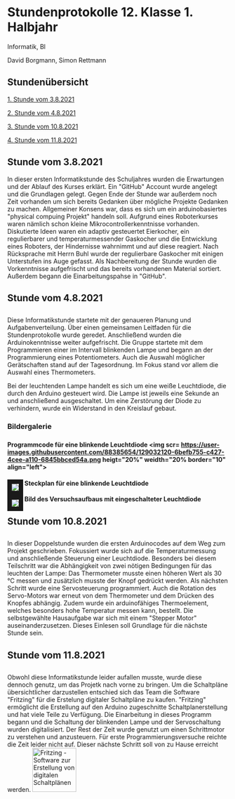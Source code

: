 # Stundenprotokolle 12. Klasse 1. Halbjahr 

Informatik, Bl

David Borgmann, Simon Rettmann

## Stundenübersicht

<a href="#Stundevom3.8.2021"> 1. Stunde vom 3.8.2021 </a>

<a href="#Stundevom4.8.2021"> 2. Stunde vom 4.8.2021 </a>

<a href="#Stundevom10.8.2021"> 3. Stunde vom 10.8.2021 </a>

<a href="#Stundevom11.8.2021"> 4. Stunde vom 11.8.2021 </a>


## <p> <h2> <a id="Stundevom3.8.2021"> Stunde vom 3.8.2021 </a> </h2>
In dieser ersten Informatikstunde des Schuljahres wurden die Erwartungen und der Ablauf des Kurses erklärt. Ein "GitHub" Account wurde angelegt und die Grundlagen gelegt. Gegen Ende der Stunde war außerdem noch Zeit vorhanden um sich bereits Gedanken über mögliche Projekte Gedanken zu machen. Allgemeiner Konsens war, dass es sich um ein arduinobasiertes "physical compuing Projekt" handeln soll. Aufgrund eines Roboterkurses waren nämlich schon kleine Mikrocontrollerkenntnisse vorhanden. Diskutierte Ideen waren ein adaptiv gesteuertet Eierkocher, ein regulierbarer und temperaturmessender Gaskocher und die Entwicklung eines Roboters, der Hindernisse wahrnimmt und auf diese reagiert. Nach Rücksprache mit Herrn Buhl wurde der regulierbare Gaskocher mit einigen Unterstufen ins Auge gefasst. Als Nachbereitung der Stunde wurden die Vorkenntnisse aufgefrischt und das bereits vorhandenen Material sortiert. Außerdem begann die Einarbeitungspahse in "GitHub". </p>

## <p> <h2> <a id="Stundevom4.8.2021"> Stunde vom 4.8.2021 </a> <h2>
Diese Informatikstunde startete mit der genaueren Planung und Aufgabenverteilung. Über einen gemeinsamen Leitfaden für die Stundenprotokolle wurde geredet. Anschließend wurden die Arduinokenntnisse weiter aufgefrischt. Die Gruppe startete mit dem Programmieren einer im Intervall blinkenden Lampe und begann an der Programmierung eines Potentiometers. Auch die Auswahl möglicher Gerätschaften stand auf der Tagesordnung. Im Fokus stand vor allem die Auswahl eines Thermometers.</p>
  
Bei der leuchtenden Lampe handelt es sich um eine weiße Leuchtdiode, die durch den Arduino gesteuert wird. Die Lampe ist jeweils eine Sekunde an und anschließend ausgeschaltet. Um eine Zerstörung der Diode zu verhindern, wurde ein Widerstand in den Kreislauf gebaut. 

### <h3> Bildergalerie <h3>
  
#### Programmcode für eine blinkende Leuchtdiode <img scr= https://user-images.githubusercontent.com/88385654/129032120-6befb755-c427-4cee-a110-6845bbced54a.png heigt="20%" weidth="20% border="10" align="left"> 
#### Steckplan für eine blinkende Leuchtdiode <img src= https://user-images.githubusercontent.com/88385654/129032521-2333fc97-947f-4160-bf10-595335f0753d.png heigt="20%" weidth="20%" border="10" align="left"> 
#### Bild des Versuchsaufbaus mit eingeschalteter Leuchtdiode <img src= https://user-images.githubusercontent.com/88385654/128383828-eeb82b61-0753-48aa-b36b-35d966454e42.jpg heigt="20%" weidth="20%" border="10" align="left">


## <p> <h2> <a id="Stundevom10.8.2021"> Stunde vom 10.8.2021 </a> <h2>
In dieser Doppelstunde wurden die ersten Arduinocodes auf dem Weg zum Projekt geschrieben. Fokussiert wurde sich auf die Temperaturmessung und anschließende Steuerung einer Leuchtdiode. Besonders bei diesem Teilschritt war die Abhängigkeit von zwei nötigen Bedingungen für das leuchten der Lampe: Das Thermometer musste einen höheren Wert als 30 °C messen und zusätzlich musste der Knopf gedrückt werden. Als nächsten Schritt wurde eine Servosteuerung programmiert. Auch die Rotation des Servo-Motors war erneut von dem Thermometer und dem Drücken des Knopfes abhängig. Zudem wurde ein arduinofähiges Thermoelement, welches besonders hohe Temperatur messen kann, bestellt. Die selbstgewählte Hausaufgabe war sich mit einem "Stepper Motor" auseinanderzusetzen. Dieses Einlesen soll Grundlage für die nächste Stunde sein. </p>

  
  ## <p> <h2> <a id="Stundevom11.8.2021"> Stunde vom 11.8.2021 </a> <h2>
Obwohl diese Informatikstunde leider aufallen musste, wurde diese dennoch genutz, um das Projetk nach vorne zu bringen. Um die Schaltpläne übersichtlicher darzustellen entschied sich das Team die Software "Fritzing" für die Erstelung digitaler Schaltpläne zu kaufen. "Fritzing" ermöglicht die Erstellung auf den Arduino zugeschnitte Schaltplanerstellung und hat viele Teile zu Verfügung. Die Einarbeitung in dieses Programm begann und die Schaltung der blinkenden Lampe und der Servoschaltung wurden digitalisiert.
Der Rest der Zeit wurde genutzt um einen Schrittmotor zu verstehen und anzusteuern. Für erste Programmierungsversuche reichte die Zeit leider nicht auf. Dieser nächste Schritt soll von zu Hause erreicht werden.
  <img width="100" alt="Fritzing - Software zur Erstellung von digitalen Schaltplänen" src="https://user-images.githubusercontent.com/88385654/129033788-4786fe85-1819-4c0e-94bd-8bf5a4296798.png">
<p>
